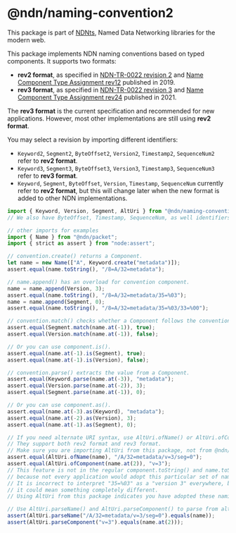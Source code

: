# @ndn/naming-convention2

This package is part of [NDNts](https://yoursunny.com/p/NDNts/), Named Data Networking libraries for the modern web.

This package implements NDN naming conventions based on typed components.
It supports two formats:

* **rev2 format**, as specified in [NDN-TR-0022 revision 2](https://named-data.net/publications/techreports/ndn-tr-22-2-ndn-memo-naming-conventions/) and [Name Component Type Assignment rev12](https://redmine.named-data.net/projects/ndn-tlv/wiki/NameComponentType/12) published in 2019.
* **rev3 format**, as specified in [NDN-TR-0022 revision 3](https://named-data.net/publications/techreports/ndn-tr-22-3-ndn-memo-naming-conventions/) and [Name Component Type Assignment rev24](https://redmine.named-data.net/projects/ndn-tlv/wiki/NameComponentType/24) published in 2021.

The **rev3 format** is the current specification and recommended for new applications.
However, most other implementations are still using **rev2 format**.

You may select a revision by importing different identifiers:

* `Keyword2`, `Segment2`, `ByteOffset2`, `Version2`, `Timestamp2`, `SequenceNum2` refer to **rev2 format**.
* `Keyword3`, `Segment3`, `ByteOffset3`, `Version3`, `Timestamp3`, `SequenceNum3` refer to **rev3 format**.
* `Keyword`, `Segment`, `ByteOffset`, `Version`, `Timestamp`, `SequenceNum` currently refer to **rev2 format**, but this will change later when the new format is added to other NDN implementations.

```ts
import { Keyword, Version, Segment, AltUri } from "@ndn/naming-convention2";
// We also have ByteOffset, Timestamp, SequenceNum, as well identifiers to select rev2 or rev3 format.

// other imports for examples
import { Name } from "@ndn/packet";
import { strict as assert } from "node:assert";

// convention.create() returns a Component.
let name = new Name(["A", Keyword.create("metadata")]);
assert.equal(name.toString(), "/8=A/32=metadata");

// name.append() has an overload for convention component.
name = name.append(Version, 3);
assert.equal(name.toString(), "/8=A/32=metadata/35=%03");
name = name.append(Segment, 0);
assert.equal(name.toString(), "/8=A/32=metadata/35=%03/33=%00");

// convention.match() checks whether a Component follows the convention.
assert.equal(Segment.match(name.at(-1)), true);
assert.equal(Version.match(name.at(-1)), false);

// Or you can use component.is().
assert.equal(name.at(-1).is(Segment), true);
assert.equal(name.at(-1).is(Version), false);

// convention.parse() extracts the value from a Component.
assert.equal(Keyword.parse(name.at(-3)), "metadata");
assert.equal(Version.parse(name.at(-2)), 3);
assert.equal(Segment.parse(name.at(-1)), 0);

// Or you can use component.as().
assert.equal(name.at(-3).as(Keyword), "metadata");
assert.equal(name.at(-2).as(Version), 3);
assert.equal(name.at(-1).as(Segment), 0);

// If you need alternate URI syntax, use AltUri.ofName() or AltUri.ofComponent().
// They support both rev2 format and rev3 format.
// Make sure you are importing AltUri from this package, not from @ndn/packet package.
assert.equal(AltUri.ofName(name), "/A/32=metadata/v=3/seg=0");
assert.equal(AltUri.ofComponent(name.at(2)), "v=3");
// This feature is not in the regular component.toString() and name.toString() methods,
// because not every application would adopt this particular set of naming conventions.
// It is incorrect to interpret "35=%03" as a "version 3" everywhere, because in some application
// it could mean something completely different.
// Using AltUri from this package indicates you have adopted these naming conventions.

// Use AltUri.parseName() and AltUri.parseComponent() to parse from alternate URI syntax.
assert(AltUri.parseName("/A/32=metadata/v=3/seg=0").equals(name));
assert(AltUri.parseComponent("v=3").equals(name.at(2)));
```
